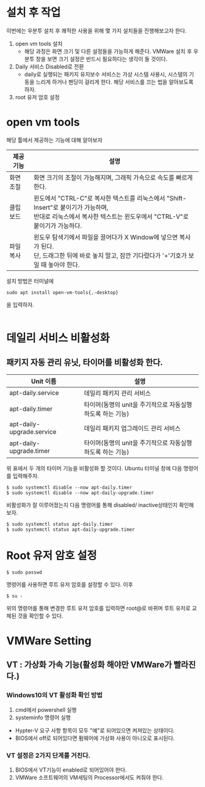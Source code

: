 # 설치 후 작업
이번에는 우분투 설치 후 쾌적한 사용을 위해 몇 가지 설치들을 진행해보고자 한다.
1. open vm tools 설치
    * 해당 과정은 화면 크기 및 다른 설정들을 가능하게 해준다. VMWare 설치 후 우분투 창을 보면 크기 설정은 반드시 필요하다는 생각이 들 것이다. 
2. Daily 서비스 Disabled로 전환
    * daily로 실행되는 패키지 유지보수 서비스는 가상 시스템 사용시, 시스템의 기동을 느리게 하거나 펜딩이 걸리게 한다. 해당 서비스를 끄는 법을 알아보도록 하자.
3. root 유저 암호 설정

# open vm tools
해당 툴에서 제공하는 기능에 대해 알아보자
<table class="table">
<thead><tr>
<th>제공 기능</th>
<th>설명</th>
</tr>
</thead>
        <tbody><tr>
<td>화면 조절</td>
<td>화면 크기의 조절이 가능해지며, 그래픽 가속으로 속도를 빠르게 한다.</td>
</tr>
<tr>
<td>클립 보드</td>
<td>윈도에서 "CTRL-C"로 복사한 텍스트를 리눅스에서 "Shift-Insert"로 붙이기가 가능하며,<br> 반대로 리눅스에서 복사한 텍스트는 윈도우에서 "CTRL-V"로 붙이기가 가능하다.</td>
</tr>
<tr>
<td>파일 복사</td>
<td>윈도우 탐색기에서 파일을 끌어다가 X Window에 넣으면 복사가 된다.<br>
단, 드래그한 뒤에 바로 놓지 말고, 잠깐 기다렸다가 '+'기호가 보일 때 놓아야 한다.</td>
</tr>
</tbody>
</table>

설치 방법은 터미널에
```
sudo apt install open-vm-tools{,-desktop}
```
을 입력하자.<br><br>

# 데일리 서비스 비활성화
## 패키지 자동 관리 유닛, 타이머를 비활성화 한다.

<table class="table">
<thead><tr>
<th>Unit 이름</th>
<th>설명</th>
</tr>
</thead>
        <tbody><tr>
<td>apt-daily.service</td>
<td>데일리 패키지 관리 서비스</td>
</tr>
<tr>
<td>apt-daily.timer</td>
<td>타이머(동명의 unit을 주기적으로 자동실행하도록 하는 기능)</td>
</tr>
<tr>
<td>apt-daily-upgrade.service</td>
<td>데일리 패키지 업그레이드 관리 서비스</td>
</tr>
<tr>
<td>apt-daily-upgrade.timer</td>
<td>타이머(동명의 unit을 주기적으로 자동실행하도록 하는 기능)</td>
</tr>
</tbody>
</table>

위 표에서 두 개의 타이머 기능을 비활성화 할 것이다.
Ubuntu 터미널 창에 다음 명령어를 입력해주자.
```
$ sudo systemctl disable --now apt-daily.timer
$ sudo systemctl disable --now apt-daily-upgrade.timer
```
비활성화가 잘 이루어졌는지 다음 명령어를 통해 disabled/ inactive상태인지 확인해보자.
```
$ sudo systemctl status apt-daily.timer
$ sudo systemctl status apt-daily-upgrade.timer
```

# Root 유저 암호 설정
```
$ sudo passwd
```
명령어를 사용하면 루트 유저 암호를 설정할 수 있다.
이후
```
$ su -
```
위의 명령어를 통해 변경한 루트 유저 암호를 입력하면 root@로 바뀌며 루트 유저로 교체된 것을 확인할 수 있다.

# VMWare Setting

## VT : 가상화 가속 기능(활성화 해야만 VMWare가 빨라진다.)
### Windows10의 VT 활성화 확인 방법
1. cmd에서 powershell 실행
2. systeminfo 명령어 실행

* Hypter-V 요구 사항 항목이 모두 "예"로 되어있으면 켜져있는 상태이다.
* BIOS에서 off로 되어있다면 펌웨어에 가상화 사용이 아니오로 표시된다.

### VT 설정은 2가지 단계를 거친다.
1. BIOS에서 VT기능이 enabled로 되어있어야 한다.
2. VMWare 소프트웨어의 VM세팅의 Processor에서도 켜줘야 한다.
